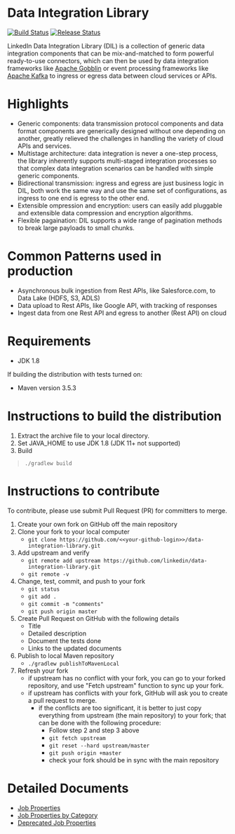 # Data Integration Library 
[![Build Status](https://github.com/linkedin/data-integration-library/actions/workflows/build-and-test.yml/badge.svg?branch=master)](https://github.com/linkedin/data-integration-library/actions?query=workflow%3A%22Build+and+Run+Tests%22+branch%3Amaster+event%3Apush)
[![Release Status](https://github.com/linkedin/data-integration-library/actions/workflows/release.yml/badge.svg?branch=master)](https://github.com/linkedin/data-integration-library/actions?query=workflow%3A%22Release+and+Publish%22+branch%3Amaster+event%3Apush)

LinkedIn Data Integration Library (DIL) is a collection of generic data integration components that can be mix-and-matched to form powerful ready-to-use connectors, which can then be used by data integration frameworks like [Apache Gobblin](https://gobblin.apache.org) or event processing frameworks like [Apache Kafka](https://kafka.apache.org/) to ingress or egress data between cloud services or APIs.    

# Highlights
- Generic components: data transmission protocol components and data format components are generically designed without one depending on another, greatly relieved the challenges in handling the variety of cloud APIs and services. 
- Multistage architecture: data integration is never a one-step process, the library inherently supports multi-staged integration processes so that complex data integration scenarios can be handled with simple generic components. 
- Bidirectional transmission: ingress and egress are just business logic in DIL, both work the same way and use the same set of configurations, as ingress to one end is egress to the other end.
- Extensible ompression and encryption: users can easily add pluggable and extensible data compression and encryption algorithms.
- Flexible pagaination: DIL supports a wide range of pagination methods to break large payloads to small chunks.

# Common Patterns used in production
- Asynchronous bulk ingestion from Rest APIs, like Salesforce.com, to Data Lake (HDFS, S3, ADLS)
- Data upload to Rest APIs, like Google API, with tracking of responses
- Ingest data from one Rest API and egress to another (Rest API) on cloud

# Requirements
* JDK 1.8

If building the distribution with tests turned on:
* Maven version 3.5.3 

# Instructions to build the distribution
1. Extract the archive file to your local directory.
2. Set JAVA_HOME to use JDK 1.8 (JDK 11+ not supported)
3. Build
> `./gradlew build` 

# Instructions to contribute 
To contribute, please use submit Pull Request (PR) for committers to merge. 
1. Create your own fork on GitHub off the main repository
2. Clone your fork to your local computer
    - `git clone https://github.com/<<your-github-login>>/data-integration-library.git`
3. Add upstream and verify
    - `git remote add upstream https://github.com/linkedin/data-integration-library.git`
    - `git remote -v`
4. Change, test, commit, and push to your fork
    - `git status`
    - `git add .`
    - `git commit -m "comments"`
    - `git push origin master`
5. Create Pull Request on GitHub with the following details
    - Title 
    - Detailed description
    - Document the tests done
    - Links to the updated documents
6. Publish to local Maven repository
    - `./gradlew publishToMavenLocal`
7. Refresh your fork
    - if upstream has no conflict with your fork, you can go to your forked
    repository, and use "Fetch upstream" function to sync up your fork.
    - if upstream has conflicts with your fork, GitHub will ask you to create
    a pull request to merge. 
        - if the conflicts are too significant, it is better to just copy
        everything from upstream (the main repository) to your fork; that can
        be done with the following procedure:
            - Follow step 2 and step 3 above
            - `git fetch upstream`
            - `git reset --hard upstream/master`
            - `git push origin +master`
            - check your fork should be in sync with the main repository

# Detailed Documents

- [Job Properties](https://github.com/linkedin/data-integration-library/blob/master/docs/parameters/summary.md)
- [Job Properties by Category](https://github.com/linkedin/data-integration-library/blob/master/docs/parameters/categories.md)
- [Deprecated Job Properties](https://github.com/linkedin/data-integration-library/blob/master/docs/parameters/deprecated.md)